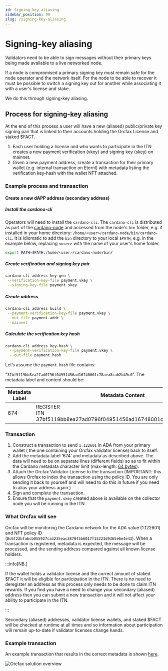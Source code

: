 ```yaml
---
id: Signing-key aliasing
sidebar_position: 99
slug: /signing-key-aliasing
---
```


# Signing-key aliasing

Validators need to be able to sign messages without their primary keys being
made available to a live networked node.

If a node is compromised a primary signing key must remain safe for the node
operator and the network itself. For the node to be able to recover it must be
possible to switch a signing key out for another while associating it with a
user's license and stake.

We do this through signing-key aliasing.

## Process for signing-key aliasing

At the end of this process a user will have a new (aliased) public/private key
signing pair that is linked to their accounts holding the Orcfax License and
staked $FACT.

1. Each user holding a license and who wants to participate in the ITN creates a
   new payment verification (vkey) and signing key (skey) on mainnet.
1. Given a new payment address, create a transaction for their primary wallet
   (e.g. internal transaction on Eternl) with metadata listing the verification
   key-hash with the wallet NFT attached.

### Example process and transaction

#### Create a new dAPP address (secondary address)

##### Install the cardano-cli

Operators will need to install the `cardano-cli`. The `cardano-cli` is
distributed as part of the [cardano-node][cardano-node-1] and accessed from the
node's `bin` folder, e.g. if installed in your home directory:
`/home/<user>/cardano-node/bin/cardano-cli`. It is idiomatic to add the `bin`
directory to your local `$PATH`, e.g. in the example below, replacing `<user>`
with the name of your user's home folder.

```sh
export PATH=$PATH:/home/<user>/cardano-node/bin/
```

[cardano-node-1]: https://github.com/IntersectMBO/cardano-node/releases

##### Create verification and signing key pair

```sh
cardano-cli address key-gen \
 --verification-key-file payment.vkey \
 --signing-key-file payment.skey
```

##### Create address

```sh
cardano-cli address build \
 --payment-verification-key-file payment.vkey \
 --out-file payment.addr \
 --mainnet
```

##### Calculate the verification key hash

```sh
cardano-cli address key-hash \
  --payment-verification-key-file payment.vkey \
  --out-file payment.hash
```

Let’s assume the `payment.hash` file contains:

“`37bf5119bb8ea27ad0796f04951456ad16748001c78aea8cab2b49c0`”. The metadata label
and content should be:

| Metadata Label | Metadata Content                                                                | ADA Value |
| -------------- | ------------------------------------------------------------------------------- | --------- |
| 674            | REGISTER <br/>ITN<br/> 37bf5119bb8ea27ad0796f04951456ad16748001c78aea8cab2b49c0 | 1.122601  |

### Transaction

1. Construct a transaction to send `1.122601` in ADA from your primary wallet (
   the one containing your Orcfax validator license) back to itself.
1. Add the metadata label ‘674’ and metadata as described above. The data will
   need to be on separate lines (different fields) so as to fit within the
   Cardano metadata character limit (max-length: [64 bytes][md-1]).
1. Attach the Orcfax Validator License to the transaction (IMPORTANT: this
   allows Orcfax to index the transaction using the policy ID. You are only
   sending it back to yourself and will need to do this in future if you need to
   alias your address again.)
1. Sign and complete the transaction.
1. Ensure that the `payment.skey` created above is available on the collector
   node you will be running in the ITN.

[md-1]: https://developers.cardano.org/docs/transaction-metadata/#schema

### What Orcfax will see

Orcfax will be monitoring the Cardano network for the ADA value (1.122601) and
NFT policy ID (`0c6f22bfabcb055927ca3235eac387945b6017f15223d9365e6e4e43`). When
a transaction is registered, metadata is expected, the message will be
processed, and the sending address compared against all known license holders.

:::info[NB.]

If the wallet holds a validator license and the correct amount of staked $FACT
it will be eligible for participation in the ITN. There is no need to deregister
an address as this process only needs to be done to claim ITN rewards. If you
find you have a need to change your secondary (aliased) address then you can
submit a new transaction and it will not affect your ability to participate in
the ITN.

:::

Secondary (aliased) addresses, validator license wallets, and staked $FACT will
be checked at runtime at all times and so information about participation will
remain up-to-date if validator licenses change hands.

### Example transaction

An example transaction that results in the correct metadata is shown
[here][tx-1].

[tx-1]:
    https://cexplorer.io/tx/791c3d699f1236a227edd611dc6408034523b98858cd15b4b495415c2835a242/metadata#data

![Orcfax solution overview](/img/2024-11-12-example-metadata.png)
